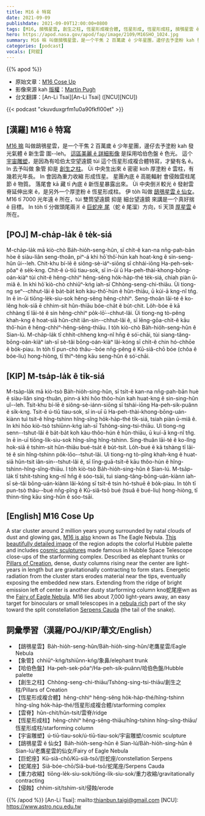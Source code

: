```yaml
---
title: M16 ê 特寫
date: 2021-09-09
publishdate: 2021-09-09T12:00:00+0800
tags: [M16, 鴟鴞星雲, 創生之柱, 恆星形成複合體, 恆星形成, 恆星形成柱, 鴟鴞星雲 ê 仙女, 哈伯太空望遠鏡, 巨蛇座]
hero: https://apod.nasa.gov/apod/fap/image/2109/M16SHO_1024.jpg
summary: M16 嘛 叫做鴟鴞星雲，是一个干焦 2 百萬歲 ê 少年星團，邊仔去予塗粉 kah 發光氣體 ê 新生雲 圍--leh。
categories: [podcast]
vocals: [阿錕]
---
```


{{% apod %}}

- 原始文章：[M16 Cose Up](https://apod.nasa.gov/apod/ap210909.html)
- 影像來源 kah [版權][copyright]：[Martin Pugh](https://www.martinpughastrophotography.space/about)
- 台文翻譯：[An-Li Tsai][An-Li Tsai] ([NCU][NCU])

{{< podcast "ckuvduxgrfm1u0a90fkfl00et" >}}

## [漢羅] M16 ê 特寫
[M16 嘛][M16 is also] 叫做鴟鴞星雲，是一个干焦 2 百萬歲 ê 少年星團，邊仔去予塗粉 kah 發光氣體 ê 新生雲 圍--leh。
[這區美麗 ê 詳細影像][This beautifully detailed image] 是採用哈伯色盤 ê 色光。
這个 [宇宙雕塑][cosmic sculptures]，是因為有哈伯太空望遠鏡 tùi 這个恆星形成複合體特寫，才變有名 ê。
In 去予叫做 象管 抑是 [創生之柱][Pillars of Creation]。
Ùi 中央生出來 ê 密密 koh 厚塗粉 ê 雲柱，有幾若光年長。
In 會因為重力收縮 形成恆星。
星團內底 ê 高能輻射 會侵蝕雲柱尾節 ê 物質。
落尾會 kā 藏 tī 內底 ê 新恆星暴露出來。
Ùi 中央倒爿較光 ê 發射雲脊延伸出來 ê，是另外一个厚塗粉 ê 恆星形成柱。
伊 to̍h 叫做 [鴟鴞星雲 ê 仙女][Fairy of Eagle Nebula]。
M16 tī 7000 光年遠 ê 所在，tùi 雙筒望遠鏡 抑是 細台望遠鏡 來講是一个真好揣 ê 目標。
In to̍h tī 分做頭尾兩爿 ê [巨蛇座 尾][Serpens Cauda]（蛇 ê 尾溜）方向，tī 天頂 [厚星雲][nebula rich] ê 所在。

## [POJ] M-cha̍p-la̍k ê te̍k-siá
M-cha̍p-la̍k mā kiò-chò Ba̍h-hio̍h-seng-hûn, sī chi̍t-ê kan-na nn̄g-pah-bān hòe ê siàu-liân seng-thoân, piⁿ-á khì hō͘ thô͘-hún kah hoat-kng  ê sin-seng-hûn ûi--leh.
Chit-khu bí-lē ê siông-sè-iáⁿ-siōng sī chhái-iōng Ha-peh-sek-pôaⁿ ê se̍k-kng.
Chit-ê ú-tiū tiau-sok, sī in-ūi ū Ha-peh-thài-khong-bōng-oán-kiàⁿ tùi chit-ê hêng-chhiⁿ hêng-sêng ho̍k-ha̍p-thé te̍k-siá, chiah piàn ū-miâ ê.
In khì hō͘ kiò-chò chhiūⁿ-kńg iah-sī Chhòng-seng-chi-thiāu.
Ùi tiong-ng seⁿ--chhut-lâi ê ba̍t-ba̍t koh kàu-thô͘-hún ê hûn-thiāu, ū kúi-ā kng-nî tn̂g.
In ē in-ūi tiōng-le̍k-siu-sok hêng-sêng hêng-chhiⁿ.
Seng-thoân lāi-té ê ko-lêng hok-siā ē chhim-sit hûn-thiāu bóe-cha̍t ê bu̍t-chit.
Lo̍h-bóe ē kā chhàng tī lāi-té ê sin hêng-chhiⁿ po̍k-lō͘--chhut-lâi.
Ùi tiong-ng tò-pêng khah-kng ê hoat-siā hûn-chit iân-sin--chhut-lâi ê, sī lēng-gōa-chi̍t-ê kāu thô͘-hún ê hêng-chhiⁿ-hêng-sêng-thiāu.
I to̍h kiò-chò Ba̍h-hio̍h-seng-hûn ê Sian-lú.
M-cha̍p-la̍k tī chhit-chheng kng-nî hn̄g ê só͘-chāi, tùi siang-tâng-bōng-oán-kiàⁿ iah-sī sè-tâi bōng-oán-kiàⁿ lâi-kóng sī chi̍t-ê chin hó-chhōe ê bo̍k-piau.
In to̍h tī pun-chò thâu--bóe nn̄g-pêng ê Kū-siâ-chō bóe (chôa ê bóe-liu) hong-hiòng, tī thiⁿ-téng kāu seng-hûn ê só͘-chāi.

## [KIP] M-tsa̍p-la̍k ê ti̍k-siá
M-tsa̍p-la̍k mā kiò-tsò Ba̍h-hio̍h-sing-hûn, sī tsi̍t-ê kan-na nn̄g-pah-bān huè ê siàu-liân sing-thuân, pinn-á khì hōo thôo-hún kah huat-kng  ê sin-sing-hûn uî--leh.
Tsit-khu bí-lē ê siông-sè-iánn-siōng sī tshái-iōng Ha-peh-sik-puânn ê si̍k-kng.
Tsit-ê ú-tiū tiau-sok, sī in-uī ū Ha-peh-thài-khong-bōng-uán-kiànn tuì tsit-ê hîng-tshinn hîng-sîng ho̍k-ha̍p-thé ti̍k-siá, tsiah piàn ū-miâ ê.
In khì hōo kiò-tsò tshiūnn-kńg iah-sī Tshòng-sing-tsi-thiāu.
Uì tiong-ng senn--tshut-lâi ê ba̍t-ba̍t koh kàu-thôo-hún ê hûn-thiāu, ū kuí-ā kng-nî tn̂g.
In ē in-uī tiōng-li̍k-siu-sok hîng-sîng hîng-tshinn.
Sing-thuân lāi-té ê ko-lîng hok-siā ē tshim-sit hûn-thiāu bué-tsa̍t ê bu̍t-tsit.
Lo̍h-bué ē kā tshàng tī lāi-té ê sin hîng-tshinn po̍k-lōo--tshut-lâi.
Uì tiong-ng tò-pîng khah-kng ê huat-siā hûn-tsit iân-sin--tshut-lâi ê, sī līng-guā-tsi̍t-ê kāu thôo-hún ê hîng-tshinn-hîng-sîng-thiāu.
I to̍h kiò-tsò Ba̍h-hio̍h-sing-hûn ê Sian-lú.
M-tsa̍p-la̍k tī tshit-tshing kng-nî hn̄g ê sóo-tsāi, tuì siang-tâng-bōng-uán-kiànn iah-sī sè-tâi bōng-uán-kiànn lâi-kóng sī tsi̍t-ê tsin hó-tshuē ê bo̍k-piau.
In to̍h tī pun-tsò thâu--bué nn̄g-pîng ê Kū-siâ-tsō bué (tsuâ ê bué-liu) hong-hiòng, tī thinn-tíng kāu sing-hûn ê sóo-tsāi.



## [English] M16 Cose Up
A star cluster around 2 million years young surrounded by natal clouds of dust and glowing gas, [M16 is also][M16 is also] known as The Eagle Nebula.
[This beautifully detailed image][This beautifully detailed image] of the region adopts the colorful Hubble palette and includes [cosmic sculptures][cosmic sculptures] made famous in Hubble Space Telescope close-ups of the starforming complex.
Described as elephant trunks or [Pillars of Creation][Pillars of Creation], dense, dusty columns rising near the center are light-years in length but are gravitationally contracting to form stars.
Energetic radiation from the cluster stars erodes material near the tips, eventually exposing the embedded new stars.
Extending from the ridge of bright emission left of center is another dusty starforming column kno蛇尾座wn as the [Fairy of Eagle Nebula][Fairy of Eagle Nebula].
M16 lies about 7,000 light-years away, an easy target for binoculars or small telescopes in a [nebula rich][nebula rich] part of the sky toward the split constellation [Serpens Cauda][Serpens Cauda] (the tail of the snake).

## 詞彙學習（漢羅/POJ/KIP/華文/English）
- 【鴟鴞星雲】Ba̍h-hio̍h-seng-hûn/Ba̍h-hio̍h-sing-hûn/老鷹星雲/Eagle Nebula
- 【象管】chhiūⁿ-kńg/tshiūnn-kńg/象鼻/elephant trunk
- 【哈伯色盤】Ha-peh-sek-pôaⁿ/Ha-peh-sik-puânn/哈伯色盤/Hubble palette
- 【創生之柱】Chhòng-seng-chi-thiāu/Tshòng-sing-tsi-thiāu/創生之柱/Pillars of Creation
- 【恆星形成複合體】hêng-chhiⁿ hêng-sêng ho̍k-ha̍p-thé/hîng-tshinn hîng-sîng ho̍k-ha̍p-thé/恆星形成複合體/starforming complex
- 【雲脊】hûn-chit/hûn-tsit/雲脊/ridge
- 【恆星形成柱】hêng-chhiⁿ hêng-sêng-thiāu/hîng-tshinn hîng-sîng-thiāu/恆星形成柱/starforming column
- 【宇宙雕塑】ú-tiū-tiau-sok/ú-tiū-tiau-sok/宇宙雕塑/cosmic sculpture
- 【鴟鴞星雲 ê 仙女】Ba̍h-hio̍h-seng-hûn ê Sian-lú/Ba̍h-hio̍h-sing-hûn ê Sian-lú/老鷹星雲的仙女/Fairy of Eagle Nebula
- 【巨蛇座】Kū-siâ-chō/Kū-siâ-tsō/巨蛇座/constellation Serpens
- 【蛇尾座】Siâ-bóe-chō/Siâ-bué-tsō/蛇尾座/Serpens Cauda
- 【重力收縮】tiōng-le̍k-siu-sok/tiōng-li̍k-siu-sok/重力收縮/gravitationally contracting
- 【侵蝕】chhim-sit/tshim-sit/侵蝕/erode

{{% /apod %}}
[An-Li Tsai]: mailto:thianbun.taigi@gmail.com
[NCU]: https://www.astro.ncu.edu.tw

[copyright]: https://apod.nasa.gov/apod/fap/lib/about_apod.html#srapply


[M16 is also]:http://messier.seds.org/m/m016.html
[This beautifully detailed image]:https://www.martinpughastrophotography.space/nebulae#/m16/
[cosmic sculptures]:https://commons.wikimedia.org/wiki/File:Eagle_Nebula_4xHubble_WikiSky.jpg
[Pillars of Creation]:https://hubblesite.org/contents/news-releases/1995/news-1995-44.html
[Fairy of Eagle Nebula]:https://hubblesite.org/contents/media/images/2005/12/1693-Image.html
[nebula rich]:https://apod.nasa.gov/apod/ap130712.html
[Serpens Cauda]:http://en.wikipedia.org/wiki/Serpens
